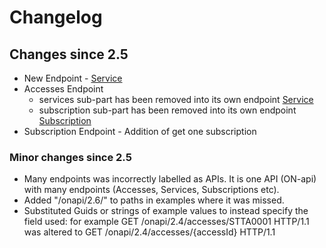 # Changelog

## Changes since 2.5

 * New Endpoint - [Service](spec/services.md)
 * Accesses Endpoint
   - services sub-part has been removed into its own endpoint [Service](spec/services.md)
   - subscription sub-part has been removed into its own endpoint [Subscription](spec/subscriptions.md)
 * Subscription Endpoint - Addition of get one subscription

### Minor changes since 2.5
 * Many endpoints was incorrectly labelled as APIs. It is one API (ON-api) with many endpoints (Accesses, Services, Subscriptions etc).
 * Added "/onapi/2.6/" to paths in examples where it was missed.
 * Substituted Guids or strings of example values to instead specify the field used: for example GET /onapi/2.4/accesses/STTA0001 HTTP/1.1 was altered to GET /onapi/2.4/accesses/{accessId} HTTP/1.1 
